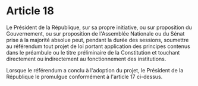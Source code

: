 # Article 18

Le Président de la République, sur sa propre initiative, ou sur proposition du
Gouvernement, ou sur proposition de l'Assemblée Nationale ou du Sénat prise à la
majorité absolue peut, pendant la durée des sessions, soumettre au référendum tout
projet de loi portant application des principes contenus dans le préambule ou le titre préliminaire de la Constitution et touchant directement ou indirectement au
fonctionnement des institutions.

Lorsque le référendum a conclu à l'adoption du projet, le Président de la République
le promulgue conformément à l'article 17 ci-dessus.
